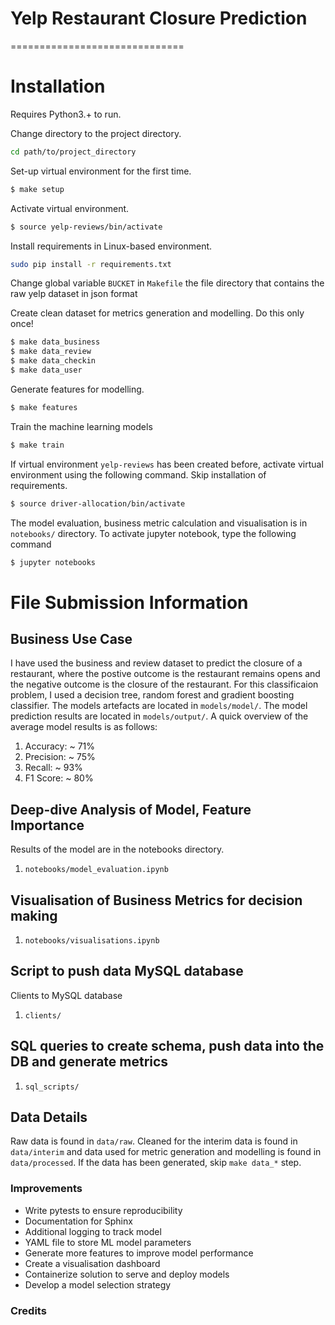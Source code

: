 # Yelp Restaurant Closure Prediction
==============================


# Installation

Requires Python3.+ to run.

Change directory to the project directory.

```sh
cd path/to/project_directory
```
Set-up virtual environment for the first time.

```sh
$ make setup
```
Activate virtual environment.

```sh
$ source yelp-reviews/bin/activate
```
Install requirements in Linux-based environment.

```sh
sudo pip install -r requirements.txt
```
Change global variable `BUCKET` in `Makefile` the file directory that contains the raw yelp dataset in json format

Create clean dataset for metrics generation and modelling. Do this only once!

```sh
$ make data_business
$ make data_review
$ make data_checkin
$ make data_user
```
Generate features for modelling.

```sh
$ make features
```
Train the machine learning models

```sh
$ make train
```

If virtual environment `yelp-reviews` has been created before, activate virtual environment using the following command. Skip installation of requirements.

```sh
$ source driver-allocation/bin/activate
```
The model evaluation, business metric calculation and visualisation is in `notebooks/` directory. To activate jupyter notebook, type the following command

```sh
$ jupyter notebooks
```

# File Submission Information
Business Use Case
---
I have used the business and review dataset to predict the closure of a restaurant, where the postive outcome is the restaurant remains opens and the negative outcome is the closure of the restaurant. For this classificaion problem, I used a decision tree, random forest and gradient boosting classifier. The models artefacts are located in `models/model/`. The model prediction results are located in `models/output/`. A quick overview of the average model results is as follows:

1. Accuracy:  ~ 71%
2. Precision:  ~ 75%
3. Recall:  ~ 93%
4. F1 Score:  ~ 80%


Deep-dive Analysis of Model, Feature Importance
---
Results of the model are in the notebooks directory.
1. `notebooks/model_evaluation.ipynb`

Visualisation of Business Metrics for decision making
---
1. `notebooks/visualisations.ipynb`

Script to push data MySQL database
---
Clients to MySQL database
1. `clients/`

SQL queries to create schema, push data into the DB and generate metrics
---
1. `sql_scripts/`


Data Details
---
Raw data is found in `data/raw`. Cleaned for the interim data is found in `data/interim` and data used for metric generation and modelling is found in `data/processed`. If the data has been generated, skip `make data_*` step.


### Improvements

 - Write pytests to ensure reproducibility
 - Documentation for Sphinx
 - Additional logging to track model
 - YAML file to store ML model parameters
 - Generate more features to improve model performance
 - Create a visualisation dashboard
 - Containerize solution to serve and deploy models
 - Develop a model selection strategy

### Credits


